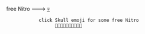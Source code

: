 free Nitro --->  [💀](https://www.youtube.com/watch?v=xvFZjo5PgG0) 
            

                click Skull emoji for some free Nitro
                      💯💯💯💯💯💯💯💯💯💯
